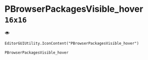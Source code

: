 # PBrowserPackagesVisible_hover `16x16`
<img src="/img/PBrowserPackagesVisible_hover.png" width=16 height=16>

``` CSharp
EditorGUIUtility.IconContent("PBrowserPackagesVisible_hover")
```
```
PBrowserPackagesVisible_hover
```
